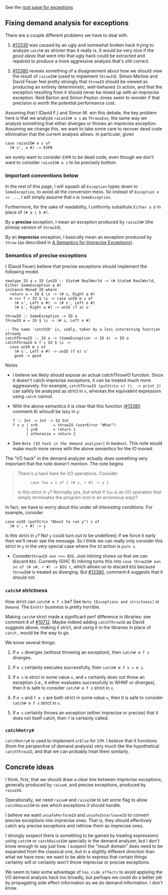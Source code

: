 
See the [root page for exceptions](exceptions)


## Fixing demand analysis for exceptions



There are a couple different problems we have to deal with.


1. [\#13330](https://gitlab.staging.haskell.org/ghc/ghc/issues/13330) was caused by an ugly and somewhat broken hack trying to analyze `catch#` as stricter than it really is. It would be very nice if the *good ideas* that went into that ugly hack could be extracted and repaired to produce a more aggressive analysis that's still correct.

1. [\#13380](https://gitlab.staging.haskell.org/ghc/ghc/issues/13380) reveals something of a disagreement about how we should view the result of `raiseIO#` (used to implement `throwIO`). Simon Marlow and David Feuer feel pretty strongly that `throwIO` should be viewed as producing an entirely deterministic, well-behaved `IO` action, and that the exception resulting from it should never be mixed up with an imprecise exception. Reid Barton and Simon Peyton Jones seem to wonder if that precision is worth the potential performance cost.


Assuming that I (David F.) and Simon M. win this debate, the key problem here is that we analyze `raiseIO# e s` as `ThrowsExn`, the same way we analyze something that either diverges or throws an imprecise exception. Assuming we change this, we want to take some care to recover dead code elimination that the current analysis allows. In particular, given


```
case raiseIO# e s of
  (# s', a #) -> EXPR
```


we surely want to consider `EXPR` to be dead code, even though we don't want to consider `raiseIO# e s` to be precisely bottom.


### Important conventions below



In the rest of this page, I will squash all `Exception` types down to `SomeException`, to avoid all the conversion mess. So instead of `Exception e => ...`, I will simply assume that `e` is `SomeException`.



Furthermore, for the sake of readability, I uniformly substitute `Either a b` in place of `(# a | b #)`.



By a **precise** exception, I mean an exception produced by `raiseIO#` (the primop version of `throwIO`).



By an **imprecise** exception, I basically mean an exception produced by `throw` (as described in [
A Semantics for Imprecise Exceptions](https://www.microsoft.com/en-us/research/publication/a-semantics-for-imprecise-exceptions/)).


### Semantics of precise exceptions



I (David Feuer) believe that precise exceptions should implement the following model.


```
newtype IO a = IO {unIO :: State# RealWorld -> (# State# RealWorld, Either SomeException a #)
instance Monad IO where
  return a = IO $ \s -> (# s, Right a #)
  m >>= f = IO $ \s -> case unIO m s of
    (# s', Left e #) -> (# s', Left e #)
    (# s', Right a #) -> unIO (f a) s'

throwIO :: SomeException -> IO a
throwIO e = IO $ \s -> (# s, Left e #)

-- The name 'catchIO' is, sadly, taken by a less interesting function already
catchThrowIO :: IO a -> (SomeException -> IO a) -> IO a
catchThrowIO m f = IO $ \s ->
  case unIO m s of
    (# s', Left e #) -> unIO (f e) s'
    good -> good
```


Notes


- I believe we likely should expose an actual *catchThrowIO* function. Since it doesn't catch imprecise exceptions, it can be treated much more aggressively. For example, `catchThrowIO (putStrLn x) (\_ -> print 2)` can safely be analyzed as strict in `x`, whereas the equivalent expression using `catch` cannot.

- With the above semantics it is clear that this function ([\#13380](https://gitlab.staging.haskell.org/ghc/ghc/issues/13380) comment:4) whoudl be lazy in `y`:

  ```wiki
  f :: Int -> Int -> IO Int
  f x y | x>0       = throwIO (userError "What")
        | y>0       = return 1
        | otherwise = return 2
  ```

- See `Note [IO hack in the demand analyser]` in `DmdAnal`.  This note would make much more sense with the above semantics for the IO monad.


The "I/O hack" in the demand analyzer actually does something very important that the note doesn't mention. The note begins


>
>
> There's a hack here for I/O operations.  Consider
>
>
> >
> >
> > `case foo x s of { (# s, r #) -> y }`
> >
> >
>
>
> Is this strict in `y`?  Normally yes, but what if `foo` is an I/O
> operation that simply terminates the program (not in an erroneous way)?
>
>


In fact, we have to worry about this under *all interesting* conditions. For example, consider


```
case unIO (putStrLn "About to run y") s of
  (# s', r #) -> y
```


Is this strict in `y`? No! `y` could turn out to be undefined; if we force it early then we'll never see the message. So I think we can really only consider this strict in `y` in the very special case where the `IO` action is `pure x`.


- Consider`throwIO exn >>= BIG`.  Just inlining shows us that we can discard `BIG`.  Currently (GHC 8) inlining turns this into `case throwIO# exn sn of (# s#, r #) -> BIG r`, which allows us to discard `BIG` because `throwIO#` is treated as diverging.  But [\#13380](https://gitlab.staging.haskell.org/ghc/ghc/issues/13380), comment:4 suggests that it should not.

### `catch#` strictness



How strict can `catch# m f s` be? See `Note [Exceptions and strictness]` in `Demand`.  The `ExnStr` business is pretty horrible.



Making `catch#` strict made a significant perf difference in libraries: see comment:4 of [\#10712](https://gitlab.staging.haskell.org/ghc/ghc/issues/10712).   Maybe indeed adding `catchThrowIO` as David suggests above, making it strict, and using it in the libraries in place of `catch` , would be the way to go.



We know several things:


1. If `m s` diverges (without throwing an exception), then `catch# m f s` diverges.

1. If `m s` certainly executes successfully, then `catch# m f s = m s`.

1. If `m s` is strict in some value `x`, and `x` certainly does not throw an exception (i.e., it either evaluates successfully to WHNF or diverges), then it is safe to consider `catch# m f s` strict in `x`.

1. If `m s` and `f e s` are both strict in some value `x`, then it is safe to consider `catch# m f s` strict in `x`.

1. If `m s` certainly throws an exception (either imprecise or precise) that it does not itself catch, then `f` is certainly called.

### `catchRetry#`



`catchRetry#` is used to implement `orElse` for `STM`. I *believe* that it functions (from the perspective of demand analysis) very much like the hypothetical `catchThrowIO`, and that we can probably treat them similarly.


## Concrete ideas



I think, first, that we should draw a clear line between imprecise exceptions, generally produced by `raise#`, and precise exceptions, produced by `raiseIO`.



Operationally, we need `raise#` and `raiseIO#` to set some flag to allow `catchRaiseIO#` to see which exceptions it should handle.



I believe we want `unsafePerformIO` and `unsafeInterleaveIO` to convert precise exceptions into imprecise ones. That is, they should effectively catch any precise exceptions and rethrow them as imprecise ones.



I strongly suspect there is something to be gained by treating expressions using `catch#` or `catchRaiseIO#` specially in the demand analyzer, but I don't know enough to say just how. I suspect the "result domain" does need to be expanded from the classical one, but in a slightly different direction than what we have now; we want to be able to express that certain things certainly will or certainly won't throw imprecise or precise exceptions.



We seem to take some advantage of `has_side_effects` to avoid applying the I/O demand analysis hack too broadly, but perhaps we could do a better job by propagating side effect information as we do demand information. I don't know.


